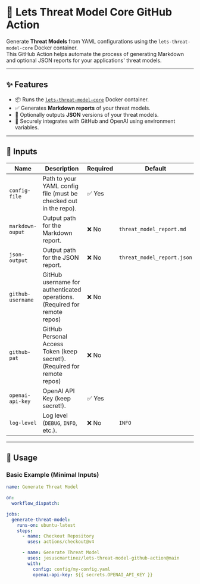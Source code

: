 # 🚀 Lets Threat Model Core GitHub Action

<!-- [![GitHub Marketplace](https://img.shields.io/badge/GitHub-Marketplace-blue?logo=github)](https://github.com/jesuscmartinez/lets-threat-model-core-action)
[![License](https://img.shields.io/github/license/jesuscmartinez/lets-threat-model-demo)](LICENSE) -->

Generate **Threat Models** from YAML configurations using the `lets-threat-model-core` Docker container.  
This GitHub Action helps automate the process of generating Markdown and optional JSON reports for your applications' threat models.

---

## ✨ Features

- 📦 Runs the [`lets-threat-model-core`](https://github.com/jesuscmartinez/lets-threat-model-core) Docker container.
- ✅ Generates **Markdown reports** of your threat models.
- 📝 Optionally outputs **JSON** versions of your threat models.
- 🔐 Securely integrates with GitHub and OpenAI using environment variables.

---

## 📂 Inputs

| Name               | Description                                                    | Required | Default                     |
|--------------------|----------------------------------------------------------------|----------|-----------------------------|
| `config-file`      | Path to your YAML config file (must be checked out in the repo). | ✅ Yes  |                            |
| `markdown-ouput`   | Output path for the Markdown report.                           | ❌ No     | `threat_model_report.md`   |
| `json-output`      | Output path for the JSON report.                               | ❌ No     | `threat_model_report.json` |
| `github-username`  | GitHub username for authenticated operations. (Required for remote repos) | ❌ No     |                 |
| `github-pat`       | GitHub Personal Access Token (keep secret!). (Required for remote repos)  | ❌ No     |                 |
| `openai-api-key`   | OpenAI API Key (keep secret!).                                 | ✅ Yes    |                            |
| `log-level`        | Log level (`DEBUG`, `INFO`, etc.).                             | ❌ No     | `INFO`                     |

---

## 🔧 Usage

### Basic Example (Minimal Inputs)
```yaml
name: Generate Threat Model

on:
  workflow_dispatch:

jobs:
  generate-threat-model:
    runs-on: ubuntu-latest
    steps:
      - name: Checkout Repository
        uses: actions/checkout@v4

      - name: Generate Threat Model
        uses: jesuscmartinez/lets-threat-model-github-action@main
        with:
          config: config/my-config.yaml
          openai-api-key: ${{ secrets.OPENAI_API_KEY }}
